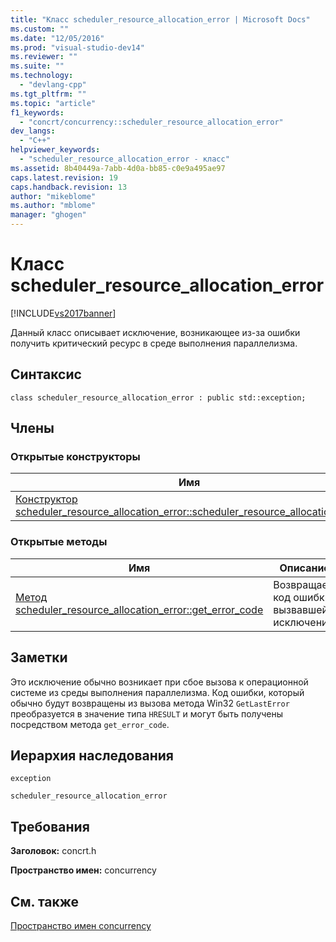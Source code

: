 ```yaml
---
title: "Класс scheduler_resource_allocation_error | Microsoft Docs"
ms.custom: ""
ms.date: "12/05/2016"
ms.prod: "visual-studio-dev14"
ms.reviewer: ""
ms.suite: ""
ms.technology: 
  - "devlang-cpp"
ms.tgt_pltfrm: ""
ms.topic: "article"
f1_keywords: 
  - "concrt/concurrency::scheduler_resource_allocation_error"
dev_langs: 
  - "C++"
helpviewer_keywords: 
  - "scheduler_resource_allocation_error - класс"
ms.assetid: 8b40449a-7abb-4d0a-bb85-c0e9a495ae97
caps.latest.revision: 19
caps.handback.revision: 13
author: "mikeblome"
ms.author: "mblome"
manager: "ghogen"
---
```

# Класс scheduler_resource_allocation_error
[!INCLUDE[vs2017banner](../../../assembler/inline/includes/vs2017banner.md)]

Данный класс описывает исключение, возникающее из\-за ошибки получить критический ресурс в среде выполнения параллелизма.  
  
## Синтаксис  
  
```  
class scheduler_resource_allocation_error : public std::exception;  
```  
  
## Члены  
  
### Открытые конструкторы  
  
|Имя|Описание|  
|---------|--------------|  
|[Конструктор scheduler\_resource\_allocation\_error::scheduler\_resource\_allocation\_error](../Topic/scheduler_resource_allocation_error::scheduler_resource_allocation_error%20Constructor.md)|Перегружен.  Создает объект `scheduler_resource_allocation_error`.|  
  
### Открытые методы  
  
|Имя|Описание|  
|---------|--------------|  
|[Метод scheduler\_resource\_allocation\_error::get\_error\_code](../Topic/scheduler_resource_allocation_error::get_error_code%20Method.md)|Возвращает код ошибки, вызвавшей исключение.|  
  
## Заметки  
 Это исключение обычно возникает при сбое вызова к операционной системе из среды  выполнения параллелизма.  Код ошибки, который обычно будут возвращены из вызова метода Win32 `GetLastError` преобразуется в значение типа `HRESULT` и могут быть получены посредством метода `get_error_code`.  
  
## Иерархия наследования  
 `exception`  
  
 `scheduler_resource_allocation_error`  
  
## Требования  
 **Заголовок:** concrt.h  
  
 **Пространство имен:** concurrency  
  
## См. также  
 [Пространство имен concurrency](../../../parallel/concrt/reference/concurrency-namespace.md)